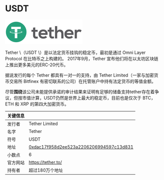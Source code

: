 # USDT

![](../../.gitbook/assets/image%20%281%29.png)

Tether \（USDT \）是以法定货币挂钩的稳定币，最初是通过 Omni Layer Protocol 在比特币之上构建的。 2017年9月，Tether 宣布他们将在以太坊区块链上推出更多美元的ERC-20代币。

据说发行的每个 Tether 都具有一对一的支持，由 Tether Limited（一家与加密货币交易所 Bitfinex 有密切联系的公司）在托管账户中持有法定货币的等值金额。

尽管**围绕**该公司未能提供承诺的审计结果来证明有足够的储备支持tether存在着争议，但按市值计算，USDT仍然是世界上最大的稳定币，目前也是仅次于 BTC，ETH 和 XRP 的第四大加密货币。

| 关键信息 |  |
| :--- | :--- |
| 发行者 | Tether Limited |
| 名字 | Tether |
| 符号 | USDT |
| 地址 | [0xdac17f958d2ee523a2206206994597c13d831](https://etherscan.io/token/0xdac17f958d2ee523a2206206994597c13d831ec7) |
| 小数点 | 6 |
| 官方网站 | [https://tether.to/ ](https://tether.to/%20) |
| 持有者 | 超过180万个地址 |

